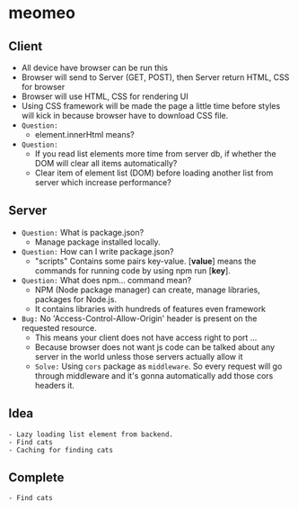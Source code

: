 # meomeo
## Client
- All device have browser can be run this
- Browser will send to Server (GET, POST), then Server return HTML, CSS for browser
- Browser will use HTML, CSS for rendering UI  
- Using CSS framework will be made the page a little time before styles will kick in because browser have to download CSS file.
- `Question:`
    - element.innerHtml means?
- `Question:`
    - If you read list elements more time from server db, if whether the DOM will clear all items automatically?
    - Clear item of element list (DOM) before loading another list from server which increase performance?

## Server
- `Question:` What is package.json?
    - Manage package installed locally.
- `Question:` How can I write package.json?
    - "scripts" Contains some pairs key-value. [__value__] means the commands for running code by using npm run [__key__].
- `Question:` What does npm... command mean?
    - NPM (Node package manager) can create, manage libraries, packages for Node.js.
    - It contains libraries with hundreds of features even framework
- `Bug:` No 'Access-Control-Allow-Origin' header is present on the requested resource.  
    - This means your client does not have access right to port ... 
    - Because browser does not want js code can be talked about any server in the world unless those servers actually allow it 
    - `Solve:` Using `cors` package as `middleware`. So every request will go through middleware and it's gonna automatically add those cors headers it. 

## Idea
    - Lazy loading list element from backend.
    - Find cats 
    - Caching for finding cats

## Complete
    - Find cats